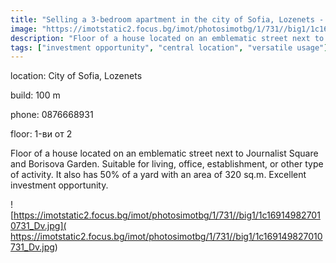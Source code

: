 ```yaml
---
title: "Selling a 3-bedroom apartment in the city of Sofia, Lozenets - 100 sq.m / 249,800 EUR :: imot.bg Ad."
image: "https://imotstatic2.focus.bg/imot/photosimotbg/1/731//big1/1c169149827010731_BP.jpg"
description: "Floor of a house located on an emblematic street next to Journalist Square and Borisova Garden. Suitable for living, office, establishment, or other type of activity. It also has 50% of a yard with an area of 320 sq.m. Excellent investment opportunity."
tags: ["investment opportunity", "central location", "versatile usage"]
---
```


location: City of Sofia, Lozenets

build: 100 m

phone: 0876668931

floor: 1-ви от 2

Floor of a house located on an emblematic street next to Journalist Square and Borisova Garden. Suitable for living, office, establishment, or other type of activity. It also has 50% of a yard with an area of 320 sq.m. Excellent investment opportunity.


![https://imotstatic2.focus.bg/imot/photosimotbg/1/731//big1/1c169149827010731_Dv.jpg]( https://imotstatic2.focus.bg/imot/photosimotbg/1/731//big1/1c169149827010731_Dv.jpg)


